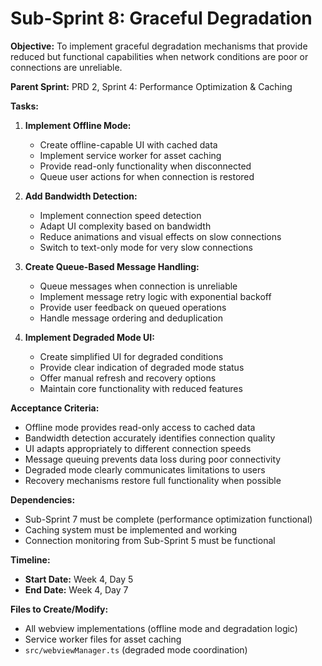 # Sub-Sprint 8: Graceful Degradation

**Objective:**
To implement graceful degradation mechanisms that provide reduced but functional capabilities when network conditions are poor or connections are unreliable.

**Parent Sprint:**
PRD 2, Sprint 4: Performance Optimization & Caching

**Tasks:**

1. **Implement Offline Mode:**
   - Create offline-capable UI with cached data
   - Implement service worker for asset caching
   - Provide read-only functionality when disconnected
   - Queue user actions for when connection is restored

2. **Add Bandwidth Detection:**
   - Implement connection speed detection
   - Adapt UI complexity based on bandwidth
   - Reduce animations and visual effects on slow connections
   - Switch to text-only mode for very slow connections

3. **Create Queue-Based Message Handling:**
   - Queue messages when connection is unreliable
   - Implement message retry logic with exponential backoff
   - Provide user feedback on queued operations
   - Handle message ordering and deduplication

4. **Implement Degraded Mode UI:**
   - Create simplified UI for degraded conditions
   - Provide clear indication of degraded mode status
   - Offer manual refresh and recovery options
   - Maintain core functionality with reduced features

**Acceptance Criteria:**

- Offline mode provides read-only access to cached data
- Bandwidth detection accurately identifies connection quality
- UI adapts appropriately to different connection speeds
- Message queuing prevents data loss during poor connectivity
- Degraded mode clearly communicates limitations to users
- Recovery mechanisms restore full functionality when possible

**Dependencies:**

- Sub-Sprint 7 must be complete (performance optimization functional)
- Caching system must be implemented and working
- Connection monitoring from Sub-Sprint 5 must be functional

**Timeline:**

- **Start Date:** Week 4, Day 5
- **End Date:** Week 4, Day 7

**Files to Create/Modify:**

- All webview implementations (offline mode and degradation logic)
- Service worker files for asset caching
- `src/webviewManager.ts` (degraded mode coordination)

